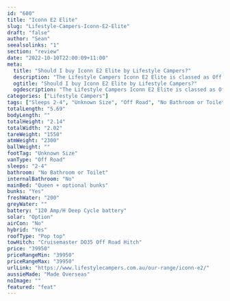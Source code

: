 ```yaml
---
id: "600"
title: "Iconn E2 Elite"
slug: "Lifestyle-Campers-Iconn-E2-Elite"
draft: "false"
author: "Sean"
seealsolinks: "1"
section: "review"
date: "2022-10-10T22:00:09+11:00"
meta:
  title: "Should I buy Iconn E2 Elite by Lifestyle Campers?"
  description: "The Lifestyle Campers Iconn E2 Elite is classed as Off Road, and sleeps 2-4 people. It is Made Overseas and comes in at Unknown Size. It generally has No Bathroom or Toilet."
  ogtitle: "Should I buy Iconn E2 Elite by Lifestyle Campers?"
  ogdescription: "The Lifestyle Campers Iconn E2 Elite is classed as Off Road, and sleeps 2-4 people. It is Made Overseas and comes in at Unknown Size. It generally has No Bathroom or Toilet."
categories: ["Lifestyle Campers"]
tags: ["Sleeps 2-4", "Unknown Size", "Off Road", "No Bathroom or Toilet", "Pop top", "Under 50k"]
totalLength: "5.69"
bodyLength: ""
totalHeight: "2.14"
totalWidth: "2.02"
tareWeight: "1550"
atmWeight: "2300"
ballWeight: ""
footTag: "Unknown Size"
vanType: "Off Road"
sleeps: "2-4"
bathroom: "No Bathroom or Toilet"
internalBathroom: "No"
mainBed: "Queen + optional bunks"
bunks: "Yes"
freshWater: "200"
greyWater: ""
battery: "120 Amp/H Deep Cycle battery"
solar: "Option"
airCon: "No"
hybrid: "Yes"
roofType: "Pop top"
towHitch: "Cruisemaster DO35 Off Road Hitch"
price: "39950"
priceRangeMin: "39950"
priceRangeMax: "39950"
urlLink: "https://www.lifestylecampers.com.au/our-range/iconn-e2/"
aussieMade: "Made Overseas"
noImage: ""
featured: "feat"
---
```

